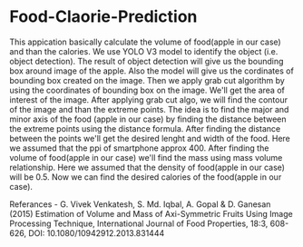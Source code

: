 # Food-Claorie-Prediction
This appication basically calculate the volume of food(apple in our case) and than the calories. We use YOLO V3 model to identify the object (i.e. object detection). The result of object detection will give us the bounding box around image of the apple. Also the model will give us the cordinates of bounding box created on the image.
Then we apply grab cut algorithm by using the coordinates of bounding box on the image. We'll get the area of interest of the image. After applying grab cut algo, we will find the contour of the image and than the extreme points.
The idea is to find the major and minor axis of the food (apple in our case) by finding the distance between the extreme points using the distance formula. After finding the distance between the points we'll get the desired lenght and width of the food.
Here we assumed that the ppi of smartphone approx 400.
After finding the volume of food(apple in our case) we'll find the mass using mass volume relationship.
Here we assumed that the density of food(apple in our case) will be 0.5. 
Now we can find the desired calories of the food(apple in our case).

Referances -
G. Vivek Venkatesh, S. Md. Iqbal, A. Gopal & D. Ganesan (2015) Estimation of Volume and Mass of Axi-Symmetric Fruits Using Image Processing Technique, International Journal of Food Properties, 18:3, 608-626, DOI: 10.1080/10942912.2013.831444
